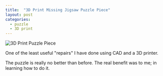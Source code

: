 ```yaml
---
title:  "3D Print Missing Jigsaw Puzzle Piece"
layout: post
categories:
  - puzzle
  - 3D print
---
```


![3D Print Puzzle Piece](/assets/images/IMG_E8402.jpg)

One of the least useful "repairs" I have done using CAD and a 3D printer.

The puzzle is really no better than before.  The real benefit was to me; in learning how to do it.
